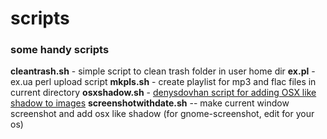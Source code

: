 # scripts
### some handy scripts

**cleantrash.sh** - simple script to clean trash folder in user home dir
**ex.pl** - ex.ua perl upload script
**mkpls.sh** - create playlist for mp3 and flac files in current directory
**osxshadow.sh** - [denysdovhan script for adding OSX like shadow to images](https://github.com/denysdovhan/dotfiles/blob/master/bin/osx-shadow)
**screenshotwithdate.sh** -- make current window screenshot and add osx like shadow (for gnome-screenshot, edit for your os)
